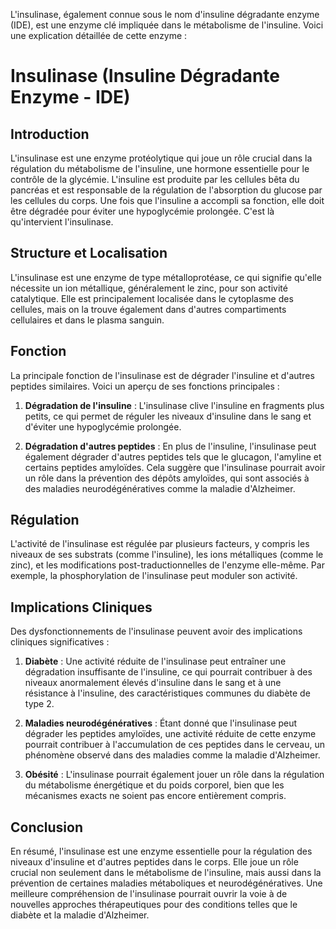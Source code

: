 L'insulinase, également connue sous le nom d'insuline dégradante enzyme (IDE), est une enzyme clé impliquée dans le métabolisme de l'insuline. Voici une explication détaillée de cette enzyme :

# Insulinase (Insuline Dégradante Enzyme - IDE)

## Introduction

L'insulinase est une enzyme protéolytique qui joue un rôle crucial dans la régulation du métabolisme de l'insuline, une hormone essentielle pour le contrôle de la glycémie. L'insuline est produite par les cellules bêta du pancréas et est responsable de la régulation de l'absorption du glucose par les cellules du corps. Une fois que l'insuline a accompli sa fonction, elle doit être dégradée pour éviter une hypoglycémie prolongée. C'est là qu'intervient l'insulinase.

## Structure et Localisation

L'insulinase est une enzyme de type métalloprotéase, ce qui signifie qu'elle nécessite un ion métallique, généralement le zinc, pour son activité catalytique. Elle est principalement localisée dans le cytoplasme des cellules, mais on la trouve également dans d'autres compartiments cellulaires et dans le plasma sanguin.

## Fonction

La principale fonction de l'insulinase est de dégrader l'insuline et d'autres peptides similaires. Voici un aperçu de ses fonctions principales :

1. **Dégradation de l'insuline** : L'insulinase clive l'insuline en fragments plus petits, ce qui permet de réguler les niveaux d'insuline dans le sang et d'éviter une hypoglycémie prolongée.

2. **Dégradation d'autres peptides** : En plus de l'insuline, l'insulinase peut également dégrader d'autres peptides tels que le glucagon, l'amyline et certains peptides amyloïdes. Cela suggère que l'insulinase pourrait avoir un rôle dans la prévention des dépôts amyloïdes, qui sont associés à des maladies neurodégénératives comme la maladie d'Alzheimer.

## Régulation

L'activité de l'insulinase est régulée par plusieurs facteurs, y compris les niveaux de ses substrats (comme l'insuline), les ions métalliques (comme le zinc), et les modifications post-traductionnelles de l'enzyme elle-même. Par exemple, la phosphorylation de l'insulinase peut moduler son activité.

## Implications Cliniques

Des dysfonctionnements de l'insulinase peuvent avoir des implications cliniques significatives :

1. **Diabète** : Une activité réduite de l'insulinase peut entraîner une dégradation insuffisante de l'insuline, ce qui pourrait contribuer à des niveaux anormalement élevés d'insuline dans le sang et à une résistance à l'insuline, des caractéristiques communes du diabète de type 2.

2. **Maladies neurodégénératives** : Étant donné que l'insulinase peut dégrader les peptides amyloïdes, une activité réduite de cette enzyme pourrait contribuer à l'accumulation de ces peptides dans le cerveau, un phénomène observé dans des maladies comme la maladie d'Alzheimer.

3. **Obésité** : L'insulinase pourrait également jouer un rôle dans la régulation du métabolisme énergétique et du poids corporel, bien que les mécanismes exacts ne soient pas encore entièrement compris.

## Conclusion

En résumé, l'insulinase est une enzyme essentielle pour la régulation des niveaux d'insuline et d'autres peptides dans le corps. Elle joue un rôle crucial non seulement dans le métabolisme de l'insuline, mais aussi dans la prévention de certaines maladies métaboliques et neurodégénératives. Une meilleure compréhension de l'insulinase pourrait ouvrir la voie à de nouvelles approches thérapeutiques pour des conditions telles que le diabète et la maladie d'Alzheimer.